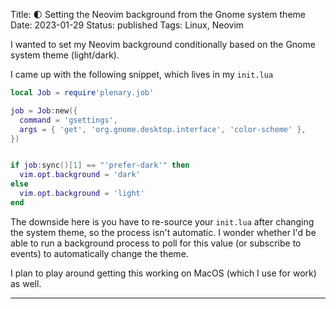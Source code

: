 Title: 🌓 Setting the Neovim background from the Gnome system theme
Date: 2023-01-29
Status: published
Tags: Linux, Neovim

I wanted to set my Neovim background conditionally based on the Gnome system
theme (light/dark).

I came up with the following snippet, which lives in my `init.lua`

```lua
local Job = require'plenary.job'

job = Job:new({
  command = 'gsettings',
  args = { 'get', 'org.gnome.desktop.interface', 'color-scheme' },
})


if job:sync()[1] == "'prefer-dark'" then
  vim.opt.background = 'dark'
else
  vim.opt.background = 'light'
end
```

The downside here is you have to re-source your `init.lua` after changing the
system theme, so the process isn't automatic. I wonder whether I'd be able to
run a background process to poll for this value (or subscribe to events) to
automatically change the theme.

I plan to play around getting this working on MacOS (which I use for work) as
well.

---
